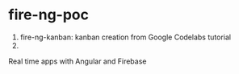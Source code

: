 # fire-ng-poc

1. fire-ng-kanban: kanban creation from Google Codelabs tutorial
1. 




Real time apps with Angular and Firebase
